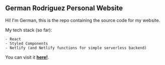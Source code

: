 ## German Rodriguez Personal Website

Hi! I'm German, this is the repo containing the source code for my website.

My tech stack (so far):

    - React
    - Styled Components
    - Netlify (and Netlify functions for simple serverless backend)

You can visit it **[here!](https://peaceful-lumiere-82418e.netlify.app/)**.